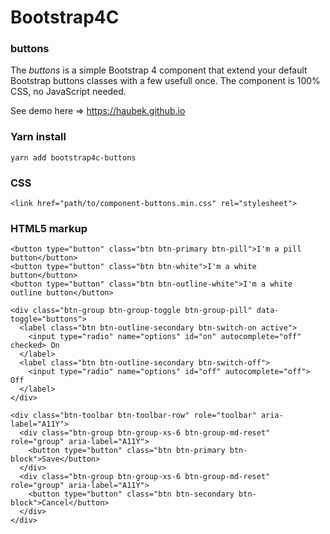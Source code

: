 # Bootstrap4C

### buttons

The *buttons* is a simple Bootstrap 4 component that extend your default Bootstrap buttons classes with a few usefull once. The component is 100% CSS, no JavaScript needed.

See demo here => https://haubek.github.io

### Yarn install

```
yarn add bootstrap4c-buttons
```

### CSS

```
<link href="path/to/component-buttons.min.css" rel="stylesheet">
```

### HTML5 markup

```
<button type="button" class="btn btn-primary btn-pill">I'm a pill button</button>
<button type="button" class="btn btn-white">I'm a white button</button>
<button type="button" class="btn btn-outline-white">I'm a white outline button</button>
```

```
<div class="btn-group btn-group-toggle btn-group-pill" data-toggle="buttons">
  <label class="btn btn-outline-secondary btn-switch-on active">
    <input type="radio" name="options" id="on" autocomplete="off" checked> On
  </label>
  <label class="btn btn-outline-secondary btn-switch-off">
    <input type="radio" name="options" id="off" autocomplete="off"> Off
  </label>
</div>
```

```
<div class="btn-toolbar btn-toolbar-row" role="toolbar" aria-label="A11Y">
  <div class="btn-group btn-group-xs-6 btn-group-md-reset" role="group" aria-label="A11Y">
    <button type="button" class="btn btn-primary btn-block">Save</button>
  </div>
  <div class="btn-group btn-group-xs-6 btn-group-md-reset" role="group" aria-label="A11Y">
    <button type="button" class="btn btn-secondary btn-block">Cancel</button>
  </div>
</div>
```
